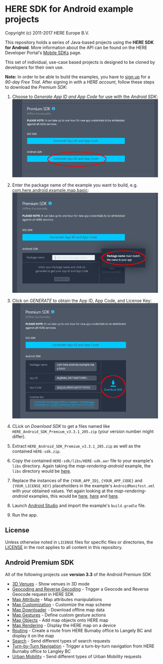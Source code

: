 # HERE SDK for Android example projects

Copyright (c) 2011-2017 HERE Europe B.V.

This repository holds a series of Java-based projects using the **HERE SDK for Android**. More information about the API can be found on the HERE Developer Portal's [Mobile SDKs](https://developer.here.com/develop/mobile-sdks) page.

This set of individual, use-case based projects is designed to be cloned by developers for their own use.

**Note:** In order to be able to build the examples, you have to [sign up](https://developer.here.com/develop/mobile-sdks?create=Evaluation&keepState=true&step=account) for a *90-day Free Trial*. After signing in with a *HERE account*, follow these steps to download the *Premium SDK*:

1. Choose to *Generate App ID and App Code* for use with the *Android SDK*:
![Generate App ID and App Code](/screenshots/Premium%20SDK%20-%20Generate%20App%20ID%20and%20App%20Code.png?raw=true)

2. Enter the package name of the example you want to build, e.g. [com.here.android.example.map.basic](https://github.com/heremaps/here-android-sdk-examples/blob/master/map-rendering-android/app/src/main/AndroidManifest.xml#L3):
![Enter package name](/screenshots/Premium%20SDK%20-%20Enter%20package%20name.png?raw=true)

3. Click on *GENERATE* to obtain the App ID, App Code, and License Key:
![Enter package name](/screenshots/Premium%20SDK%20-%20Generated%20license.png?raw=true)

4. CLick on *Download SDK* to get a files named like `HERE_Android_SDK_Premium_v3.3.1_205.zip` (your version number might differ).

5. Extract `HERE_Android_SDK_Premium_v3.3.1_205.zip` as well as the contained `HERE-sdk.zip`.

6. Copy the contained `HERE-sdk/libs/HERE-sdk.aar` file to your example's `libs` directory. Again taking the *map-rendering-android* example, the `libs` directory would be [here](https://github.com/heremaps/here-android-sdk-examples/tree/master/map-rendering-android/app/libs).

7. Replace the instances of the `{YOUR_APP_ID}`, `{YOUR_APP_CODE}` and `{YOUR_LICENSE_KEY}` placeholders in the example's `AndroidManifest.xml` with your obtained values. Yet again looking at the *map-rendering-android* examples, this would be [here](https://github.com/heremaps/here-android-sdk-examples/blob/master/map-rendering-android/app/src/main/AndroidManifest.xml#L29), [here](https://github.com/heremaps/here-android-sdk-examples/blob/master/map-rendering-android/app/src/main/AndroidManifest.xml#L32) and [here](https://github.com/heremaps/here-android-sdk-examples/blob/master/map-rendering-android/app/src/main/AndroidManifest.xml#L35).

8. Launch [Android Studio](https://developer.android.com/studio/) and import the example's `build.gradle` file.

9. Run the app.

## License

Unless otherwise noted in `LICENSE` files for specific files or directories, the [LICENSE](LICENSE) in the root applies to all content in this repository.

## Android Premium SDK

All of the following projects use **version 3.3** of the Android Premium SDK

* [3D Venues](3d-venues-and-indoor-routing) - Show venues in 3D mode
* [Geocoding and Reverse Gecoding](geocoder-and-reverse-geocoder-android) - Trigger a Geocode and Reverse Geocode request in HERE SDK
* [Map Attribute](map-attribute-android) - Map attributes manipulations
* [Map Customization](map-customization-android) - Customize the map scheme
* [Map Downloader](map-downloader-android) - Download offline map data
* [Map Gestures](map-gestures-android) - Define custom gesture actions
* [Map Objects](map-objects-android) - Add map objects onto HERE map
* [Map Rendering](map-rendering-android) - Display the HERE map on a device
* [Routing](rotuing-android) - Create a route from HERE Burnaby office to Langely BC and display it on the map
* [Search](search-android) - Send different types of search requests
* [Turn-by-Turn Navigation](turn-by-turn-navigation-android) - Trigger a turn-by-turn navigation from HERE Burnaby office to Langley BC
* [Urban Mobility](urban-mobility-android) - Send different types of Urban Mobility requests

